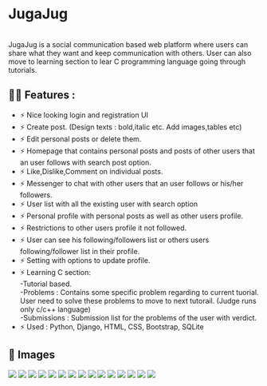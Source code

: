 # JugaJug
<br>
JugaJug is a social communication based web platform where users can share what they want and keep communication with others. User can also
move to learning section to lear C programming language going through tutorials.

## 🤙🏻 Features :
- ⚡ Nice looking login and registration UI
- ⚡ Create post. (Design texts : bold,italic etc. Add images,tables etc)
- ⚡ Edit personal posts or delete them.
- ⚡ Homepage that contains personal posts and posts of other users that an user follows with search post option.
- ⚡ Like,Dislike,Comment on individual posts.
- ⚡ Messenger to chat with other users that an user follows or his/her followers.
- ⚡ User list with all the existing user with search option
- ⚡ Personal profile with personal posts as well as other users profile.
- ⚡ Restrictions to other users profile it not followed.
- ⚡ User can see his following/followers list or others users following/follower list in their profile.
- ⚡ Setting with options to update profile.
- ⚡ Learning C section:<br>
      -Tutorial based.<br>
      -Problems : Contains some specific problem regarding to current tuorial. User need to solve these 
       problems to move to next tutorail. (Judge runs only c/c++ language)<br>
      -Submissions : Submission list for the problems of the user with verdict.<br>
- ⚡ Used : Python, Django, HTML, CSS, Bootstrap, SQLite

## 📸 Images
![](https://github.com/Farhan-meb/JugaJug/blob/master/Screenshots/Screenshot%20from%202021-01-06%2020-47-59.png)
![](https://github.com/Farhan-meb/JugaJug/blob/master/Screenshots/Screenshot%20from%202021-01-06%2020-48-03.png)
![](https://github.com/Farhan-meb/JugaJug/blob/master/Screenshots/Screenshot%20from%202021-01-06%2020-48-43.png)
![](https://github.com/Farhan-meb/JugaJug/blob/master/Screenshots/Screenshot%20from%202021-01-06%2020-49-37.png)
![](https://github.com/Farhan-meb/JugaJug/blob/master/Screenshots/Screenshot%20from%202021-01-06%2020-49-46.png)
![](https://github.com/Farhan-meb/JugaJug/blob/master/Screenshots/Screenshot%20from%202021-01-06%2020-49-55.png)
![](https://github.com/Farhan-meb/JugaJug/blob/master/Screenshots/Screenshot%20from%202021-01-06%2020-50-08.png)
![](https://github.com/Farhan-meb/JugaJug/blob/master/Screenshots/Screenshot%20from%202021-01-06%2020-50-19.png)
![](https://github.com/Farhan-meb/JugaJug/blob/master/Screenshots/Screenshot%20from%202021-01-06%2020-50-26.png)
![](https://github.com/Farhan-meb/JugaJug/blob/master/Screenshots/Screenshot%20from%202021-01-06%2020-50-32.png)
![](https://github.com/Farhan-meb/JugaJug/blob/master/Screenshots/Screenshot%20from%202021-01-06%2020-50-37.png)
![](https://github.com/Farhan-meb/JugaJug/blob/master/Screenshots/Screenshot%20from%202021-01-06%2020-50-41.png)
![](https://github.com/Farhan-meb/JugaJug/blob/master/Screenshots/Screenshot%20from%202021-01-06%2020-50-53.png)
![](https://github.com/Farhan-meb/JugaJug/blob/master/Screenshots/Screenshot%20from%202021-01-06%2020-50-57.png)
![](https://github.com/Farhan-meb/JugaJug/blob/master/Screenshots/Screenshot%20from%202021-01-06%2020-51-12.png)
